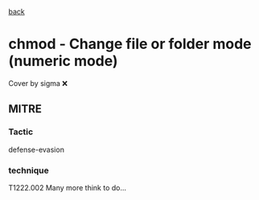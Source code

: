 [back](../index.md)
# chmod - Change file or folder mode (numeric mode)
Cover by sigma :x: 
## MITRE
### Tactic
defense-evasion
### technique
T1222.002
Many more think to do...